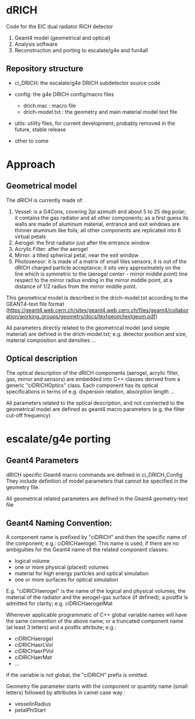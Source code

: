 # dRICH

Code for the EIC dual radiator RICH detector
1. Geant4 model (geometrical and optical)
1. Analysis software
1. Reconstruction
and porting to escalate/g4e and fun4all

## Repository structure

* ci_DRICH: the escalate/g4e DRICH subdetector source code

* config: the g4e DRICH config/macro files
  * drich.mac : macro file
  * drich-model.txt : the geometry and main material model text file

* utils: utility files, for current development; probably removed in the future, stable release

* other to come

# Approach

## Geometrical model

The dRICH is currently made of:
1. Vessel: is a G4Cons, covering 2pi azimuth and about 5 to 25 deg polar; 
   it contains the gas radiator and all other components; as a first guess its walls are made of aluminum material, 
   entrance and exit windows are thinner aluminum like foils; all other components are replicated into 6 virtual petals
1. Aerogel: the first radiator just after the entrance window
1. Acrylic Filter: after the aerogel
1. Mirror: a tilted spherical petal, near the exit window
1. Photosensor: it is made of a matrix of small tiles sensors; it is out of the dRICH charged particle acceptance; 
   it sits very approximately on the line which is symmetric to the (aerogel center - mirror middle point) line respect to the mirror radius ending in the mirror middle point, at a distance of 1/2 radius from the mirror middle point.

This geometrical model is described in the drich-model.txt according to the GEANT4-text file format (https://geant4.web.cern.ch/sites/geant4.web.cern.ch/files/geant4/collaboration/working_groups/geometry/docs/textgeom/textgeom.pdf)

All parameters directly related to the geometrical model (and simple material) are defined in the drich-model.txt; e.g. detector position and size, material composition and densities ...

## Optical description

The optical description of the dRICH components (aerogel, acrylic filter, gas, mirror and sensors) are embedded into C++ classes derived from a generic "ciDRICHOptics" class. Each component has its optical specifications in terms of e.g. dispersion relation, absorption length ...

All parameters related to the optical description, and not connected to the geometrical model are defined as geant4 macro parameters (e.g. the filter cut-off frequency)

# escalate/g4e porting

## Geant4 Parameters

dRICH specific Geant4 macro commands are defined in ci_DRICH_Config
They include definition of model parameters that cannot be specified in the geometry file.

All geometrical related parameters are defined in the Geant4 geometry-text file

## Geant4 Naming Convention:

A component name is prefixed by "ciDRICH" and then the specific name of the component; e.g.: ciDRICHaerogel.
This name is used, if there are no ambiguities for the Geant4 name of the related component classes:
* logical volume
* one or more physical (placed) volumes
* material for high energy particles and optical simulation
* one or more surfaces for optical simulation

E.g. "ciDRICHaerogel" is the name of the logical and physical volumes, the material of the radiator and the aerogel-gas surface (if defined); a postfix is admitted for clarity; e.g. ciDRICHaerogelMat

Whenever applicable programmatic of C++ global variable names will have the same convention of the above name; or a truncated component name (at least 3 letters) and a postfix attribute; e.g.:

* ciDRICHaerogel
* ciDRICHaerLVol
* ciDRICHaerPVol
* ciDIRCHaerMat
* ...

if the variable is not global, the "ciDRICH" prefix is omitted.

Geometry file parameter starts with the component or quantity name (small letters) followed by attributes in camel case way :

* vesselInRadius
* petalPhiStart
